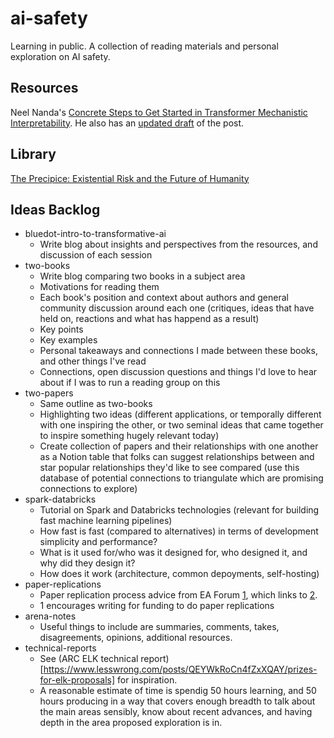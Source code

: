# ai-safety
Learning in public. A collection of reading materials and personal exploration on AI safety.

## Resources
Neel Nanda's [Concrete Steps to Get Started in Transformer Mechanistic Interpretability](https://www.neelnanda.io/mechanistic-interpretability/getting-started). He also has an [updated draft](https://docs.google.com/document/d/11X9tEX-jxf5S9IMgG5OEXkPCnpFynff_CItTEX46T4A/edit?tab=t.0) of the post.

## Library
[The Precipice: Existential Risk and the Future of Humanity](https://www.goodreads.com/book/show/57514023-the-precipice)

## Ideas Backlog
- bluedot-intro-to-transformative-ai
  - Write blog about insights and perspectives from the resources, and discussion of each session
- two-books
  - Write blog comparing two books in a subject area
  - Motivations for reading them
  - Each book's position and context about authors and general community discussion around each one (critiques, ideas that have held on, reactions and what has happend as a result)
  - Key points
  - Key examples
  - Personal takeaways and connections I made between these books, and other things I've read
  - Connections, open discussion questions and things I'd love to hear about if I was to run a reading group on this
- two-papers
  - Same outline as two-books
  - Highlighting two ideas (different applications, or temporally different with one inspiring the other, or two seminal ideas that came together to inspire something hugely relevant today)
  - Create collection of papers and their relationships with one another as a Notion table that folks can suggest relationships between and star popular relationships they'd like to see compared (use this database of potential connections to triangulate which are promising connections to explore)
- spark-databricks
  - Tutorial on Spark and Databricks technologies (relevant for building fast machine learning pipelines)
  - How fast is fast (compared to alternatives) in terms of development simplicity and performance?
  - What is it used for/who was it designed for, who designed it, and why did they design it?
  - How does it work (architecture, common depoyments, self-hosting)
- paper-replications
  - Paper replication process advice from EA Forum [1](https://forum.effectivealtruism.org/posts/7WXPkpqKGKewAymJf/how-to-pursue-a-career-in-technical-ai-alignment#How_to_pursue_research_contributor__ML_engineering__roles), which links to [2](https://forum.effectivealtruism.org/posts/fRjj6nm9xbW4kFcTZ/advice-on-pursuing-technical-ai-safety-research#2_1__Advice_on_paper_replication).
  - 1 encourages writing for funding to do paper replications
- arena-notes
  - Useful things to include are summaries, comments, takes, disagreements, opinions, additional resources. 
- technical-reports
  - See (ARC ELK technical report)[https://www.lesswrong.com/posts/QEYWkRoCn4fZxXQAY/prizes-for-elk-proposals] for inspiration.
  - A reasonable estimate of time is spendig 50 hours learning, and 50 hours producing in a way that covers enough breadth to talk about the main areas sensibly, know about recent advances, and having depth in the area proposed exploration is in.

